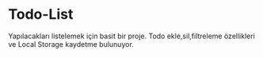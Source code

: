 # Todo-List
 Yapılacakları listelemek için basit bir proje. Todo ekle,sil,filtreleme özellikleri ve Local Storage kaydetme bulunuyor.
